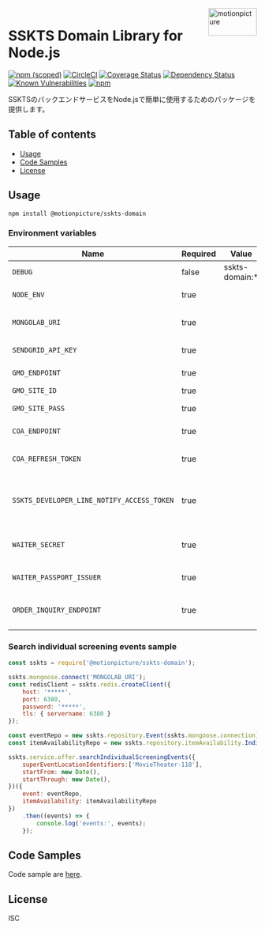 <img src="https://motionpicture.jp/images/common/logo_01.svg" alt="motionpicture" title="motionpicture" align="right" height="56" width="98"/>

# SSKTS Domain Library for Node.js

[![npm (scoped)](https://img.shields.io/npm/v/@motionpicture/sskts-domain.svg)](https://www.npmjs.com/package/@motionpicture/sskts-domain)
[![CircleCI](https://circleci.com/gh/motionpicture/sskts-domain.svg?style=svg)](https://circleci.com/gh/motionpicture/sskts-domain)
[![Coverage Status](https://coveralls.io/repos/github/motionpicture/sskts-domain/badge.svg?branch=master)](https://coveralls.io/github/motionpicture/sskts-domain?branch=master)
[![Dependency Status](https://img.shields.io/david/motionpicture/sskts-domain.svg)](https://david-dm.org/motionpicture/sskts-domain)
[![Known Vulnerabilities](https://snyk.io/test/github/motionpicture/sskts-domain/badge.svg)](https://snyk.io/test/github/motionpicture/sskts-domain)
[![npm](https://img.shields.io/npm/dm/@motionpicture/sskts-domain.svg)](https://nodei.co/npm/@motionpicture/sskts-domain/)

SSKTSのバックエンドサービスをNode.jsで簡単に使用するためのパッケージを提供します。

## Table of contents

* [Usage](#usage)
* [Code Samples](#code-samples)
* [License](#license)

## Usage

```shell
npm install @motionpicture/sskts-domain
```

### Environment variables

| Name                                       | Required | Value          | Purpose                          |
| ------------------------------------------ | -------- | -------------- | -------------------------------- |
| `DEBUG`                                    | false    | sskts-domain:* | Debug                            |
| `NODE_ENV`                                 | true     |                | environment name                 |
| `MONGOLAB_URI`                             | true     |                | MongoDB connection URI           |
| `SENDGRID_API_KEY`                         | true     |                | SendGrid API Key                 |
| `GMO_ENDPOINT`                             | true     |                | GMO API endpoint                 |
| `GMO_SITE_ID`                              | true     |                | GMO SiteID                       |
| `GMO_SITE_PASS`                            | true     |                | GMO SitePass                     |
| `COA_ENDPOINT`                             | true     |                | COA API endpoint                 |
| `COA_REFRESH_TOKEN`                        | true     |                | COA API refresh token            |
| `SSKTS_DEVELOPER_LINE_NOTIFY_ACCESS_TOKEN` | true     |                | 開発者通知用LINEアクセストークン |
| `WAITER_SECRET`                            | true     |                | WAITER許可証トークン秘密鍵       |
| `WAITER_PASSPORT_ISSUER`                   | true     |                | WAITER許可証発行者               |
| `ORDER_INQUIRY_ENDPOINT`                   | true     |                | 注文照会エンドポイント           |

### Search individual screening events sample

```js
const sskts = require('@motionpicture/sskts-domain');

sskts.mongoose.connect('MONGOLAB_URI');
const redisClient = sskts.redis.createClient({
    host: '*****',
    port: 6380,
    password: '*****',
    tls: { servername: 6380 }
});

const eventRepo = new sskts.repository.Event(sskts.mongoose.connection);
const itemAvailabilityRepo = new sskts.repository.itemAvailability.IndividualScreeningEvent(redisClient);

sskts.service.offer.searchIndividualScreeningEvents({
    superEventLocationIdentifiers:['MovieTheater-118'],
    startFrom: new Date(),
    startThrough: new Date(),
})({
    event: eventRepo,
    itemAvailability: itemAvailabilityRepo
})
    .then((events) => {
        console.log('events:', events);
    });
```

## Code Samples

Code sample are [here](https://github.com/motionpicture/sskts-domain/tree/master/example).

## License

ISC
